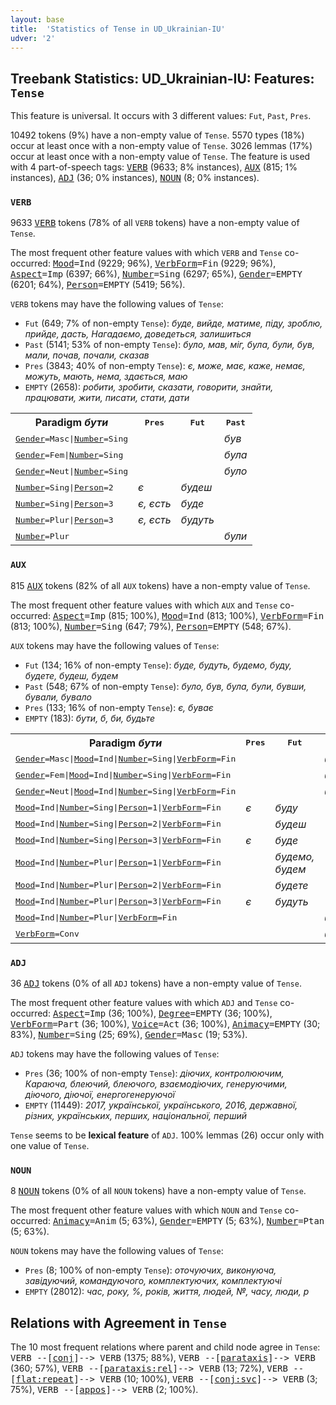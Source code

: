 ```yaml
---
layout: base
title:  'Statistics of Tense in UD_Ukrainian-IU'
udver: '2'
---
```


## Treebank Statistics: UD_Ukrainian-IU: Features: `Tense`

This feature is universal.
It occurs with 3 different values: `Fut`, `Past`, `Pres`.

10492 tokens (9%) have a non-empty value of `Tense`.
5570 types (18%) occur at least once with a non-empty value of `Tense`.
3026 lemmas (17%) occur at least once with a non-empty value of `Tense`.
The feature is used with 4 part-of-speech tags: <tt><a href="uk_iu-pos-VERB.html">VERB</a></tt> (9633; 8% instances), <tt><a href="uk_iu-pos-AUX.html">AUX</a></tt> (815; 1% instances), <tt><a href="uk_iu-pos-ADJ.html">ADJ</a></tt> (36; 0% instances), <tt><a href="uk_iu-pos-NOUN.html">NOUN</a></tt> (8; 0% instances).

### `VERB`

9633 <tt><a href="uk_iu-pos-VERB.html">VERB</a></tt> tokens (78% of all `VERB` tokens) have a non-empty value of `Tense`.

The most frequent other feature values with which `VERB` and `Tense` co-occurred: <tt><a href="uk_iu-feat-Mood.html">Mood</a></tt><tt>=Ind</tt> (9229; 96%), <tt><a href="uk_iu-feat-VerbForm.html">VerbForm</a></tt><tt>=Fin</tt> (9229; 96%), <tt><a href="uk_iu-feat-Aspect.html">Aspect</a></tt><tt>=Imp</tt> (6397; 66%), <tt><a href="uk_iu-feat-Number.html">Number</a></tt><tt>=Sing</tt> (6297; 65%), <tt><a href="uk_iu-feat-Gender.html">Gender</a></tt><tt>=EMPTY</tt> (6201; 64%), <tt><a href="uk_iu-feat-Person.html">Person</a></tt><tt>=EMPTY</tt> (5419; 56%).

`VERB` tokens may have the following values of `Tense`:

* `Fut` (649; 7% of non-empty `Tense`): <em>буде, вийде, матиме, піду, зроблю, прийде, дасть, Нагадаємо, доведеться, залишиться</em>
* `Past` (5141; 53% of non-empty `Tense`): <em>було, мав, міг, була, були, був, мали, почав, почали, сказав</em>
* `Pres` (3843; 40% of non-empty `Tense`): <em>є, може, має, каже, немає, можуть, мають, нема, здається, маю</em>
* `EMPTY` (2658): <em>робити, зробити, сказати, говорити, знайти, працювати, жити, писати, стати, дати</em>

<table>
  <tr><th>Paradigm <i>бути</i></th><th><tt>Pres</tt></th><th><tt>Fut</tt></th><th><tt>Past</tt></th></tr>
  <tr><td><tt><tt><a href="uk_iu-feat-Gender.html">Gender</a></tt><tt>=Masc</tt>|<tt><a href="uk_iu-feat-Number.html">Number</a></tt><tt>=Sing</tt></tt></td><td></td><td></td><td><em>був</em></td></tr>
  <tr><td><tt><tt><a href="uk_iu-feat-Gender.html">Gender</a></tt><tt>=Fem</tt>|<tt><a href="uk_iu-feat-Number.html">Number</a></tt><tt>=Sing</tt></tt></td><td></td><td></td><td><em>була</em></td></tr>
  <tr><td><tt><tt><a href="uk_iu-feat-Gender.html">Gender</a></tt><tt>=Neut</tt>|<tt><a href="uk_iu-feat-Number.html">Number</a></tt><tt>=Sing</tt></tt></td><td></td><td></td><td><em>було</em></td></tr>
  <tr><td><tt><tt><a href="uk_iu-feat-Number.html">Number</a></tt><tt>=Sing</tt>|<tt><a href="uk_iu-feat-Person.html">Person</a></tt><tt>=2</tt></tt></td><td><em>є</em></td><td><em>будеш</em></td><td></td></tr>
  <tr><td><tt><tt><a href="uk_iu-feat-Number.html">Number</a></tt><tt>=Sing</tt>|<tt><a href="uk_iu-feat-Person.html">Person</a></tt><tt>=3</tt></tt></td><td><em>є, єсть</em></td><td><em>буде</em></td><td></td></tr>
  <tr><td><tt><tt><a href="uk_iu-feat-Number.html">Number</a></tt><tt>=Plur</tt>|<tt><a href="uk_iu-feat-Person.html">Person</a></tt><tt>=3</tt></tt></td><td><em>є, єсть</em></td><td><em>будуть</em></td><td></td></tr>
  <tr><td><tt><tt><a href="uk_iu-feat-Number.html">Number</a></tt><tt>=Plur</tt></tt></td><td></td><td></td><td><em>були</em></td></tr>
</table>

### `AUX`

815 <tt><a href="uk_iu-pos-AUX.html">AUX</a></tt> tokens (82% of all `AUX` tokens) have a non-empty value of `Tense`.

The most frequent other feature values with which `AUX` and `Tense` co-occurred: <tt><a href="uk_iu-feat-Aspect.html">Aspect</a></tt><tt>=Imp</tt> (815; 100%), <tt><a href="uk_iu-feat-Mood.html">Mood</a></tt><tt>=Ind</tt> (813; 100%), <tt><a href="uk_iu-feat-VerbForm.html">VerbForm</a></tt><tt>=Fin</tt> (813; 100%), <tt><a href="uk_iu-feat-Number.html">Number</a></tt><tt>=Sing</tt> (647; 79%), <tt><a href="uk_iu-feat-Person.html">Person</a></tt><tt>=EMPTY</tt> (548; 67%).

`AUX` tokens may have the following values of `Tense`:

* `Fut` (134; 16% of non-empty `Tense`): <em>буде, будуть, будемо, буду, будете, будеш, будем</em>
* `Past` (548; 67% of non-empty `Tense`): <em>було, був, була, були, бувши, бували, бувало</em>
* `Pres` (133; 16% of non-empty `Tense`): <em>є, буває</em>
* `EMPTY` (183): <em>бути, б, би, будьте</em>

<table>
  <tr><th>Paradigm <i>бути</i></th><th><tt>Pres</tt></th><th><tt>Fut</tt></th><th><tt>Past</tt></th></tr>
  <tr><td><tt><tt><a href="uk_iu-feat-Gender.html">Gender</a></tt><tt>=Masc</tt>|<tt><a href="uk_iu-feat-Mood.html">Mood</a></tt><tt>=Ind</tt>|<tt><a href="uk_iu-feat-Number.html">Number</a></tt><tt>=Sing</tt>|<tt><a href="uk_iu-feat-VerbForm.html">VerbForm</a></tt><tt>=Fin</tt></tt></td><td></td><td></td><td><em>був</em></td></tr>
  <tr><td><tt><tt><a href="uk_iu-feat-Gender.html">Gender</a></tt><tt>=Fem</tt>|<tt><a href="uk_iu-feat-Mood.html">Mood</a></tt><tt>=Ind</tt>|<tt><a href="uk_iu-feat-Number.html">Number</a></tt><tt>=Sing</tt>|<tt><a href="uk_iu-feat-VerbForm.html">VerbForm</a></tt><tt>=Fin</tt></tt></td><td></td><td></td><td><em>була</em></td></tr>
  <tr><td><tt><tt><a href="uk_iu-feat-Gender.html">Gender</a></tt><tt>=Neut</tt>|<tt><a href="uk_iu-feat-Mood.html">Mood</a></tt><tt>=Ind</tt>|<tt><a href="uk_iu-feat-Number.html">Number</a></tt><tt>=Sing</tt>|<tt><a href="uk_iu-feat-VerbForm.html">VerbForm</a></tt><tt>=Fin</tt></tt></td><td></td><td></td><td><em>було</em></td></tr>
  <tr><td><tt><tt><a href="uk_iu-feat-Mood.html">Mood</a></tt><tt>=Ind</tt>|<tt><a href="uk_iu-feat-Number.html">Number</a></tt><tt>=Sing</tt>|<tt><a href="uk_iu-feat-Person.html">Person</a></tt><tt>=1</tt>|<tt><a href="uk_iu-feat-VerbForm.html">VerbForm</a></tt><tt>=Fin</tt></tt></td><td><em>є</em></td><td><em>буду</em></td><td></td></tr>
  <tr><td><tt><tt><a href="uk_iu-feat-Mood.html">Mood</a></tt><tt>=Ind</tt>|<tt><a href="uk_iu-feat-Number.html">Number</a></tt><tt>=Sing</tt>|<tt><a href="uk_iu-feat-Person.html">Person</a></tt><tt>=2</tt>|<tt><a href="uk_iu-feat-VerbForm.html">VerbForm</a></tt><tt>=Fin</tt></tt></td><td></td><td><em>будеш</em></td><td></td></tr>
  <tr><td><tt><tt><a href="uk_iu-feat-Mood.html">Mood</a></tt><tt>=Ind</tt>|<tt><a href="uk_iu-feat-Number.html">Number</a></tt><tt>=Sing</tt>|<tt><a href="uk_iu-feat-Person.html">Person</a></tt><tt>=3</tt>|<tt><a href="uk_iu-feat-VerbForm.html">VerbForm</a></tt><tt>=Fin</tt></tt></td><td><em>є</em></td><td><em>буде</em></td><td></td></tr>
  <tr><td><tt><tt><a href="uk_iu-feat-Mood.html">Mood</a></tt><tt>=Ind</tt>|<tt><a href="uk_iu-feat-Number.html">Number</a></tt><tt>=Plur</tt>|<tt><a href="uk_iu-feat-Person.html">Person</a></tt><tt>=1</tt>|<tt><a href="uk_iu-feat-VerbForm.html">VerbForm</a></tt><tt>=Fin</tt></tt></td><td></td><td><em>будемо, будем</em></td><td></td></tr>
  <tr><td><tt><tt><a href="uk_iu-feat-Mood.html">Mood</a></tt><tt>=Ind</tt>|<tt><a href="uk_iu-feat-Number.html">Number</a></tt><tt>=Plur</tt>|<tt><a href="uk_iu-feat-Person.html">Person</a></tt><tt>=2</tt>|<tt><a href="uk_iu-feat-VerbForm.html">VerbForm</a></tt><tt>=Fin</tt></tt></td><td></td><td><em>будете</em></td><td></td></tr>
  <tr><td><tt><tt><a href="uk_iu-feat-Mood.html">Mood</a></tt><tt>=Ind</tt>|<tt><a href="uk_iu-feat-Number.html">Number</a></tt><tt>=Plur</tt>|<tt><a href="uk_iu-feat-Person.html">Person</a></tt><tt>=3</tt>|<tt><a href="uk_iu-feat-VerbForm.html">VerbForm</a></tt><tt>=Fin</tt></tt></td><td><em>є</em></td><td><em>будуть</em></td><td></td></tr>
  <tr><td><tt><tt><a href="uk_iu-feat-Mood.html">Mood</a></tt><tt>=Ind</tt>|<tt><a href="uk_iu-feat-Number.html">Number</a></tt><tt>=Plur</tt>|<tt><a href="uk_iu-feat-VerbForm.html">VerbForm</a></tt><tt>=Fin</tt></tt></td><td></td><td></td><td><em>були</em></td></tr>
  <tr><td><tt><tt><a href="uk_iu-feat-VerbForm.html">VerbForm</a></tt><tt>=Conv</tt></tt></td><td></td><td></td><td><em>бувши</em></td></tr>
</table>

### `ADJ`

36 <tt><a href="uk_iu-pos-ADJ.html">ADJ</a></tt> tokens (0% of all `ADJ` tokens) have a non-empty value of `Tense`.

The most frequent other feature values with which `ADJ` and `Tense` co-occurred: <tt><a href="uk_iu-feat-Aspect.html">Aspect</a></tt><tt>=Imp</tt> (36; 100%), <tt><a href="uk_iu-feat-Degree.html">Degree</a></tt><tt>=EMPTY</tt> (36; 100%), <tt><a href="uk_iu-feat-VerbForm.html">VerbForm</a></tt><tt>=Part</tt> (36; 100%), <tt><a href="uk_iu-feat-Voice.html">Voice</a></tt><tt>=Act</tt> (36; 100%), <tt><a href="uk_iu-feat-Animacy.html">Animacy</a></tt><tt>=EMPTY</tt> (30; 83%), <tt><a href="uk_iu-feat-Number.html">Number</a></tt><tt>=Sing</tt> (25; 69%), <tt><a href="uk_iu-feat-Gender.html">Gender</a></tt><tt>=Masc</tt> (19; 53%).

`ADJ` tokens may have the following values of `Tense`:

* `Pres` (36; 100% of non-empty `Tense`): <em>діючих, контролюючим, Караюча, блеючий, блеючого, взаємодіючих, генеруючими, діючого, діючої, енергогенеруючої</em>
* `EMPTY` (11449): <em>2017, української, українського, 2016, державної, різних, українських, перших, національної, перший</em>

`Tense` seems to be **lexical feature** of `ADJ`. 100% lemmas (26) occur only with one value of `Tense`.

### `NOUN`

8 <tt><a href="uk_iu-pos-NOUN.html">NOUN</a></tt> tokens (0% of all `NOUN` tokens) have a non-empty value of `Tense`.

The most frequent other feature values with which `NOUN` and `Tense` co-occurred: <tt><a href="uk_iu-feat-Animacy.html">Animacy</a></tt><tt>=Anim</tt> (5; 63%), <tt><a href="uk_iu-feat-Gender.html">Gender</a></tt><tt>=EMPTY</tt> (5; 63%), <tt><a href="uk_iu-feat-Number.html">Number</a></tt><tt>=Ptan</tt> (5; 63%).

`NOUN` tokens may have the following values of `Tense`:

* `Pres` (8; 100% of non-empty `Tense`): <em>оточуючих, виконуюча, завідуючий, командуючого, комплектуючих, комплектуючі</em>
* `EMPTY` (28012): <em>час, року, %, років, життя, людей, №, часу, люди, р</em>

## Relations with Agreement in `Tense`

The 10 most frequent relations where parent and child node agree in `Tense`:
<tt>VERB --[<tt><a href="uk_iu-dep-conj.html">conj</a></tt>]--> VERB</tt> (1375; 88%),
<tt>VERB --[<tt><a href="uk_iu-dep-parataxis.html">parataxis</a></tt>]--> VERB</tt> (360; 57%),
<tt>VERB --[<tt><a href="uk_iu-dep-parataxis-rel.html">parataxis:rel</a></tt>]--> VERB</tt> (13; 72%),
<tt>VERB --[<tt><a href="uk_iu-dep-flat-repeat.html">flat:repeat</a></tt>]--> VERB</tt> (10; 100%),
<tt>VERB --[<tt><a href="uk_iu-dep-conj-svc.html">conj:svc</a></tt>]--> VERB</tt> (3; 75%),
<tt>VERB --[<tt><a href="uk_iu-dep-appos.html">appos</a></tt>]--> VERB</tt> (2; 100%).

